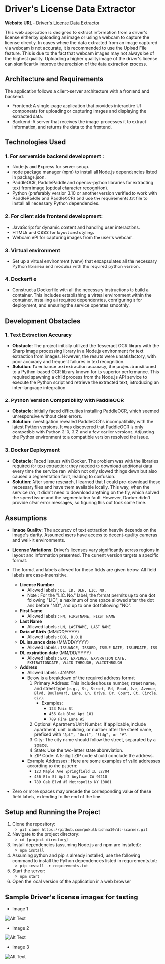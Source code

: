 # Driver's License Data Extractor

**Website URL** - [Driver's License Data Extractor](https://license-scanner.onrender.com)

This web application is designed to extract information from a driver's license either by uploading an image or using a webcam to capture the license directly. In cases where the data extracted from an image captured via webcam is not accurate, it is recommended to use the Upload File feature. This is due to the fact that webcam images may not always be of the highest quality. Uploading a higher quality image of the driver's license can significantly improve the precision of the data extraction process.

## Architecture and Requirements

The application follows a client-server architecture with a frontend and backend.
- Frontend: A single-page application that provides interactive UI components for uploading or capturing images and displaying the extracted data. 
- Backend: A server that receives the image, processes it to extract information, and returns the data to the frontend.


## Technologies Used

### 1. For serverside backend development :
- Node.js and Express for server setup.
- node package manager (npm) to install all Node.js dependencies listed in package.json.
- PaddleOCR, PaddlePaddle and opencv-python libraries for extracting text from image (optical character recognition).
- Python (preferably version 3.10 or another version verified to work with PaddlePaddle and PaddleOCR) and use the requirements.txt file to install all necessary Python dependencies.

### 2. For client side frontend development:
- JavaScript for dynamic content and handling user interactions.
- HTML5 and CSS3 for layout and styling. 
- Webcam API for capturing images from the user's webcam.

### 3. Virtual environment
- Set up a virtual environment (venv) that encapsulates all the necessary Python libraries and modules with the required python version.

### 4. Dockerfile

- Construct a Dockerfile with all the necessary instructions to build a container. This includes establishing a virtual environment within the container, installing all required dependencies, configuring it for deployment, and ensuring the service operates smoothly.

## Development Obstacles

### 1. Text Extraction Accuracy
- **Obstacle**: The project initially utilized the Tesseract OCR library with the Sharp image processing library in a Node.js environment for text extraction from images. However, the results were unsatisfactory, with poor accuracy and frequent failures in text recognition.
- **Solution**: To enhance text extraction accuracy, the project transitioned to a Python-based OCR library known for its superior performance. This required spawning a child process from the Node.js API service to execute the Python script and retrieve the extracted text, introducing an inter-language integration.

### 2. Python Version Compatibility with PaddleOCR
- **Obstacle**: Initially faced difficulties installing PaddleOCR, which seemed unresponsive without clear errors.
- **Solution**: Investigation revealed PaddleOCR's incompatibility with the latest Python versions. It was discovered that PaddleOCR is only compatible with Python 3.10, 3.7, and a few earlier versions. Adjusting the Python environment to a compatible version resolved the issue.

### 3. Docker Deployment
- **Obstacle**: Faced issues with Docker. The problem was with the libraries required for text extraction; they needed to download additional data every time the service ran, which not only slowed things down but also caused a segmentation fault, leading to confusion.
- **Solution**: After some research, I learned that I could pre-download these necessary files and have them available locally. This way, when the service ran, it didn't need to download anything on the fly, which solved the speed issue and the segmentation fault. However, Docker didn't provide clear error messages, so figuring this out took some time.


## Assumptions

- **Image Quality**: The accuracy of text extraction heavily depends on the image's clarity. Assumed users have access to decent-quality cameras and well-lit environments.
- **License Variations**: Driver's licenses vary significantly across regions in layout and information presented. The current version targets a specific format. 
- The format and labels allowed for these fields are given below. All field labels are case-insensitive.
  - **License Number**
    - Allowed labels : `DL, ID, DLN, LIC. NO.` 
    - Note : For the "LIC. No." label, the format permits up to one dot following "LIC", a maximum of one space allowed after the dot and before "NO", and up to one dot following "NO".
  - **First Name**
    - Allowed labels : `FN, FIRSTNAME, FIRST NAME`
  - **Last Name**
    - Allowed labels : `LN, LASTNAME, LAST NAME`
  - **Date of Birth** (MM/DD/YYYY)
    - Allowed labels : `DOB, D.O.B`
  - **DL issuance date** (MM/DD/YYYY)
    - Allowed labels : `ISSUANCE, ISSUED, ISSUE DATE, ISSUEDATE, ISS`
  - **DL expiration date** (MM/DD/YYYY)
    - Allowed labels : `EXP, EXPIRES, EXPIRATION DATE, EXPIRATIONDATE, VALID THROUGH, VALIDTHROUGH`
  - **Address**
    - Allowed labels : `ADDRESS`
    - Below is a breakdown of the required address format
      1. Primary Address: This includes house number, street name, and street type `(e.g., St, Street, Rd, Road, Ave, Avenue, Blvd, Boulevard, Lane, Ln, Drive, Dr, Court, Ct, Circle, Cir)`. 
         - Examples:
           - `123 Main St` 
           - `456 Oak Blvd Apt 101`
           - `789 Pine Lane #5`
      2. Optional Apartment/Unit Number: If applicable, include apartment, unit, building, or number after the street name, prefixed with `"Apt", "Unit", "Bldg", or "#"`.
      3. City: The city name should follow the street, separated by a space.
      4. State: Use the two-letter state abbreviation.
      5. ZIP Code: A 5-digit ZIP code should conclude the address.
    - Example Addresses : Here are some examples of valid addresses according to the pattern:
      - `123 Maple Ave Springfield IL 62704`
      - `456 Elm St Apt 2 Anytown CA 90210`
      - `789 Oak Blvd #5 Metropolis NY 10001`
      
- Zero or more spaces may precede the corresponding value of these field labels, extending to the end of the line.


## Setup and Running the Project

1. Clone the repository:
   - `git clone https://github.com/gokulkrishna10/dl-scanner.git`
2. Navigate to the project directory:
   - `cd [project directory]`
3. Install dependencies (assuming Node.js and npm are installed):
   - `npm install`
4. Assuming python and pip is already installed, use the following command to install the Python dependencies listed in requirements.txt:
   - `pip install -r requirements.txt`
5. Start the server:
   - `npm start`
6. Open the local version of the application in a web browser


## Sample Driver's license images for testing


- Image 1



![Alt Text](./sample_dl_images/img1.png)


- Image 2



![Alt Text](./sample_dl_images/img2.png)



- Image 3



![Alt Text](./sample_dl_images/img3.png)

